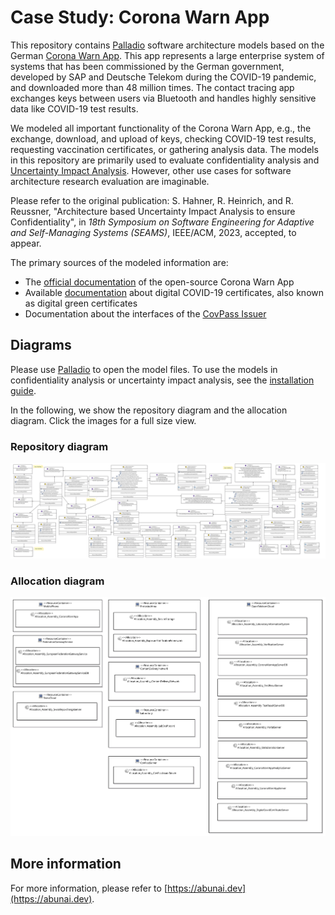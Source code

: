# Case Study: Corona Warn App

This repository contains [Palladio](https://www.palladio-simulator.com/) software architecture models based on the German [Corona Warn App](https://www.coronawarn.app/en/). This app represents a large enterprise system of systems that has been commissioned by the German government, developed by SAP and Deutsche Telekom during the COVID-19 pandemic, and downloaded more than 48 million times. The contact tracing app exchanges keys between users via Bluetooth and handles highly sensitive data like COVID-19 test results.

We modeled all important functionality of the Corona Warn App, e.g., the exchange, download, and upload of keys, checking COVID-19 test results, requesting vaccination certificates, or gathering analysis data. The models in this repository are primarily used to evaluate confidentiality analysis and [Uncertainty Impact Analysis](https://github.com/abunai-dev/UncertaintyImpactAnalysis). However, other use cases for software architecture research evaluation are imaginable.

Please refer to the original publication: S. Hahner, R. Heinrich, and R. Reussner, "Architecture based Uncertainty Impact Analysis to ensure Confidentiality", in *18th Symposium on Software Engineering for Adaptive and Self-Managing Systems (SEAMS)*, IEEE/ACM, 2023, accepted, to appear.

The primary sources of the modeled information are:

- The [official documentation](https://github.com/corona-warn-app/cwa-documentation/blob/main/solution_architecture.md) of the open-source Corona Warn App
- Available [documentation](https://health.ec.europa.eu/system/files/2021-04/digital-green-certificates_dt-specifications_en_0.pdf) about digital COVID-19 certificates, also known as digital green certificates
- Documentation about the interfaces of the [CovPass Issuer](https://github.com/Digitaler-Impfnachweis/documentation)

## Diagrams

Please use [Palladio](https://www.palladio-simulator.com/) to open the model files. To use the models in confidentiality analysis or uncertainty impact analysis, see the [installation guide](https://github.com/abunai-dev/UncertaintyImpactAnalysis).

In the following, we show the repository diagram and the allocation diagram. Click the images for a full size view.

### Repository diagram

[![Repository diagram](repository.png)](https://raw.githubusercontent.com/abunai-dev/CaseStudy-CoronaWarnApp/main/repository.png)

### Allocation diagram

[![Allocation diagram](allocation.png)](https://raw.githubusercontent.com/abunai-dev/CaseStudy-CoronaWarnApp/main/allocation.png)

## More information

For more information, please refer to [https://abunai.dev](https://abunai.dev).

